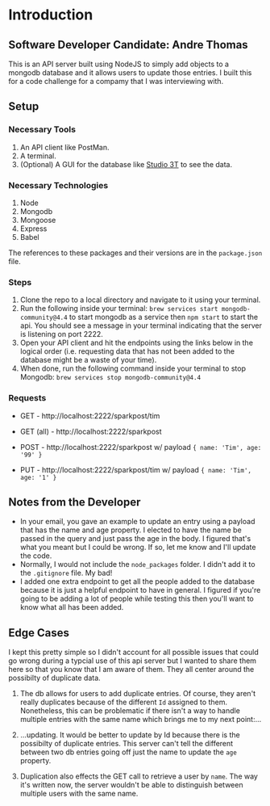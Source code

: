 # Introduction
## Software Developer Candidate: Andre Thomas 

This is an API server built using NodeJS to simply add objects to a mongodb database and it allows users to update those entries. I built this for a code challenge for a compamy that I was interviewing with.

## Setup
### Necessary Tools
1. An API client like PostMan.
2. A terminal.
3. (Optional) A GUI for the database like [Studio 3T](https://studio3t.com/download/) to see the data.

### Necessary Technologies
1. Node
2. Mongodb
3. Mongoose
4. Express
5. Babel

The references to these packages and their versions are in the `package.json` file.

### Steps
1. Clone the repo to a local directory and navigate to it using your terminal.
1. Run the following inside your terminal:
`brew services start mongodb-community@4.4` to start mongodb as a service then `npm start` to start the api. You should see a message in your terminal indicating that the server is listening on port 2222.
2. Open your API client and hit the endpoints using the links below in the logical order (i.e. requesting data that has not been added to the database might be a waste of your time).
3. When done, run the following command inside your terminal to stop Mongodb: `brew services stop mongodb-community@4.4` 

### Requests
- GET - http://localhost:2222/sparkpost/tim
- GET (all) - http://localhost:2222/sparkpost

- POST - http://localhost:2222/sparkpost w/ payload `{ name: 'Tim', age: '99' }`

- PUT - http://localhost:2222/sparkpost/tim w/ payload `{ name: 'Tim', age: '1' }`

## Notes from the Developer
- In your email, you gave an example to update an entry using a payload that has the name and age property. I elected to have the name be passed in the query and just pass the age in the body. I figured that's what you meant but I could be wrong. If so, let me know and I'll update the code.
- Normally, I would not include the `node_packages` folder. I didn't add it to the `.gitignore` file. My bad!
- I added one extra endpoint to get all the people added to the database because it is just a helpful endpoint to have in general. I figured if you're going to be adding a lot of people while testing this then you'll want to know what all has been added.

## Edge Cases
I kept this pretty simple so I didn't account for all possible issues that could go wrong during a typcial use of this api server but I wanted to share them here so that you know that I am aware of them. They all center around the possibilty of duplicate data.

1. The db allows for users to add duplicate entries. Of course, they aren't really duplicates because of the different `Id` assigned to them. Nonetheless, this can be problematic if there isn't a way to handle multiple entries with the same name which brings me to my next point:...

2. ...updating. It would be better to update by Id because there is the possibilty of duplicate entries. This server can't tell the different between two db entries going off just the name to update the `age` property.

3. Duplication also effects the GET call to retrieve a user by `name`. The way it's written now, the server wouldn't be able to distinguish between multiple users with the same name.
